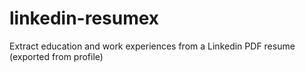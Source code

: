 # linkedin-resumex
Extract education and work experiences from a Linkedin PDF resume (exported from profile)
